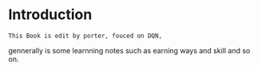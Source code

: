 # Introduction
	This Book is edit by porter, fouced on DQN, 
gennerally is some learnning notes such as earning ways and skill and so on. 

